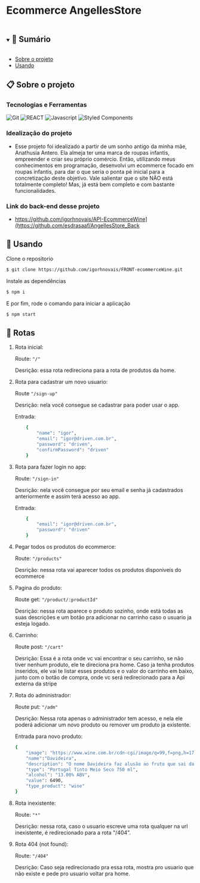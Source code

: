 # Ecommerce AngellesStore

<details open="open">
  <summary><h2 style="display: inline-block">📜 Sumário</h2></summary>

- [Sobre o projeto](#sobre-o-projeto)
- [Usando](#usando)


</details>

<a name="sobre-o-projeto"></a>

## 📋 Sobre o projeto
### Tecnologias e Ferramentas

![Git](https://img.shields.io/badge/git-%23F05033.svg?style=for-the-badge&logo=git&logoColor=white)
![REACT](https://img.shields.io/badge/-React-blue?style=for-the-badge&color=5ed2f2&logo=react&logoColor=000000)
![Javascript](https://img.shields.io/badge/javascript-%23323330.svg?style=for-the-badge&loo=javascript&logoColor=%23F7DF1E&logo=javascript&logoColor=%23F7DF1E)
![Styled Components](https://img.shields.io/badge/styled--components-DB7093?style=flat&logo=styled-components&logoColor=white)

### Idealização do projeto
- Esse projeto foi idealizado a partir de um sonho antigo da minha mãe, Anathusia Antero. Ela almeja ter uma marca de roupas infantis, empreender e criar seu próprio comércio. Então, utilizando meus conhecimentos em programação, desenvolvi um ecommerce focado em roupas infantis, para dar o que seria o ponta pé inicial para a concretização deste objetivo. Vale salientar que o site NÃO está totalmente completo! Mas, já está bem completo e com bastante funcionalidades. 

### Link do back-end desse projeto
- https://github.com/igorhnovais/API-EcommerceWine](https://github.com/esdrasaaf/AngellesStore_Back
<a name="usando"></a>

## 🏁 Usando

Clone o repositorio

```bash
$ git clone https://github.com/igorhnovais/FRONT-ecommerceWine.git

```

Instale as dependências

```bash
$ npm i
```

E por fim, rode o comando para iniciar a aplicação

```bash
$ npm start
```

<a name="contribuindo"></a>

## 🏁 Rotas

1. Rota inicial:

    Route: ```"/"```
    
    Desrição: essa rota redireciona para a rota de produtos da home.

2. Rota para cadastrar um novo usuario:
    
    Route ```"/sign-up"``` 

    Desrição: nela você consegue se cadastrar para poder usar o app. 
    
    Entrada:
    ```bash
        {
            "name": "igor",
            "email": "igor@driven.com.br",
            "password": "driven",
            "confirmPassword": "driven"  
        }
    ```

3. Rota para fazer login no app:
    
    Route: ```"/sign-in"``` 

    Desrição: nela você consegue por seu email e senha já cadastrados anteriormente e assim terá acesso ao app.
    
    Entrada:
    ```bash
        {
            "email": "igor@driven.com.br",
            "password": "driven"  
        }
    ```
4. Pegar todos os produtos do ecommerce:
    
    Route: ```"/products"``` 

    Desrição: nessa rota vai aparecer todos os produtos disponiveis do ecommerce

5. Pagina do produto: 

    Route get: ```"/product/:productId"``` 
    
    Desrição: nessa rota aparece o produto sozinho, onde está todas as suas descrições e um botão pra adicionar no carrinho caso o usuario ja esteja logado. 


6. Carrinho:

    Route post: ```"/cart"```
    
    Desrição: Essa é a rota onde vc vai encontrar o seu carrinho, se não tiver nenhum produto, ele te direciona pra home.
    Caso ja tenha produtos inseridos, ele vai te listar esses produtos e o valor do carrinho em baixo, junto com o botão de compra, onde vc será redirecionado para a Api externa da stripe

    


7. Rota do administrador:

    Route put: ```"/adm"```
    
    Desrição: Nessa rota apenas o administrador tem acesso, e nela ele poderá adicionar um novo produto ou remover um produto ja existente.

    Entrada para novo produto: 
    ```bash
    {
        "image": "https://www.wine.com.br/cdn-cgi/image/q=99,f=png,h=176/assets-images/produtos/20884-01.png",
        "name":"Davideira",
        "description": "O nome Davideira faz alusão ao fruto que sai da videira, a uva. Em Portugal, as uvas crescem há mais de 4 mil anos. É um cultivo que faz parte da história do país. Esse vinho é uma homenagem à uva, elaborado com castas típicas do país.",
        "type": "Portugal Tinto Meio Seco 750 ml",
        "alcohol": "13.00% ABV",
        "value": 6490,
        "type_product": "wine"
    }
    ```

1. Rota inexistente:

    Route: ```"*"```
    
    Desrição: nessa rota, caso o usuario escreve uma rota qualquer na url inexistente, é redirecionado para a rota "/404".

8. Rota 404 (not found):

    Route: ```"/404"```
    
    Desrição: Caso seja redirecionado pra essa rota, mostra pro usuario que não existe e pede pro usuario voltar pra home.


